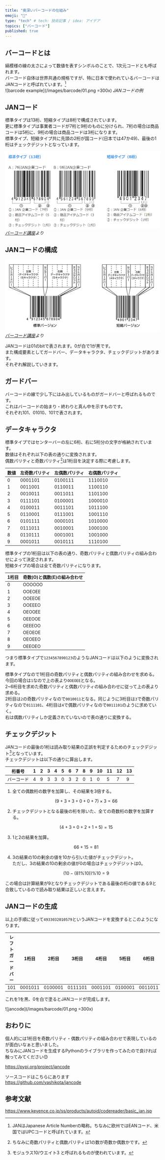 ```yaml
---
title: "奥深いバーコードの仕組み"
emoji: "🏁"
type: "tech" # tech: 技術記事 / idea: アイデア
topics: ["バーコード"]
published: true
---
```


## バーコードとは

縞模様の線の太さによって数値を表すシンボルのことで、1次元コードとも呼ばれます。  
バーコード自体は世界共通の規格ですが、特に日本で使われているバーコードはJANコードと呼ばれています。[^1]  
![barcode example](/images/barcode/01.png =300x)
*JANコードの例*

[^1]:JANはJapanese Article Numberの略称。ちなみに欧州ではEANコード、米国ではUPCコードと呼ばれています。  

## JANコード

標準タイプは13桁、短縮タイプは8桁で構成されています。  
更に標準タイプは事業者コードが7桁と9桁のものに分けられ、7桁の場合は商品コードは5桁に、9桁の場合は商品コードは3桁になります。  
標準タイプ、短縮タイプ共に先頭の2桁が国コード(日本では47か49)、最後の1桁はチェックデジットとなっています。  

![jancode type](/images/barcode/02.png)
*[バーコード講座](https://www.keyence.co.jp/ss/products/autoid/codereader/basic_jan.jsp)より*

## JANコードの構成

![jancode structure](/images/barcode/03.png)
*[バーコード講座](https://www.keyence.co.jp/ss/products/autoid/codereader/basic_jan.jsp)より*

JANコードは01のbitで表されます。0が白で1が黒です。  
また構成要素としてガードバー、データキャラクタ、チェックデジットがあります。  
それぞれ解説していきます。  

## ガードバー

バーコードの線で少し下にはみ出しているものがガードバーと呼ばれるものです。  
これはバーコードの始まり・終わりと真ん中を示すものです。  
それぞれ101、01010、101で表されます。  

## データキャラクタ

標準タイプではセンターバーの左に6桁、右に5桁分の文字が格納されています。  
数値はそれぞれ以下の表の通りに変換されます。  
偶数パリティと奇数パリティ[^2]は1桁目を決定する際に考慮します。  

[^2]:ちなみに奇数パリティと偶数パリティは1の数が奇数か偶数かです。  

|数値|左奇数パリティ|左偶数パリティ|右偶数パリティ|
|----|--------------|--------------|--------------|
|0|0001101|0100111|1110010|
|1|0011001|0110011|1100110|
|2|0010011|0011011|1101100|
|3|0111101|0100001|1000010|
|4|0100011|0011101|1011100|
|5|0110001|0111001|1001110|
|6|0101111|0000101|1010000|
|7|0111011|0010001|1000100|
|8|0110111|0001001|1001000|
|9|0001011|0010111|1110100|

標準タイプの1桁目は以下の表の通り、奇数パリティと偶数パリティの組み合わせによって決定されます。  
短縮タイプの場合は全て奇数パリティになります。  

|1桁目|奇数(O)と偶数(E)の組み合わせ|
|----------|----------------------|
|0|OOOOOO|
|1|OOEOEE|
|2|OOEEOE|
|3|OOEEEO|
|4|OEOOEE|
|5|OEEOOE|
|6|OEEEOO|
|7|OEOEOE|
|8|OEOEEO|
|9|OEEOEO|

つまり標準タイプで`1234567890123`のようなJANコードは以下のように変換されます。  

標準タイプなので1桁目の奇数パリティと偶数パリティの組み合わせを求める。今回の場合は`1`なので上の表より`OOEOEE`となる。  
2~6桁目を求めた奇数パリティと偶数パリティの組み合わせに従って上の表より求める。  
2桁目は`2`の奇数パリティなので`0010011`となる。同じように3桁目は`3`で奇数パリティなので`0111101`、4桁目は`4`で偶数パリティなので`0011101`のように求めていく。  
右は偶数パリティしか定義されていないので表の通りに変換する。  

## チェックデジット

JANコードの最後の1桁は読み取り結果の正誤を判定するためのチェックデジット[^3]となっています。  
チェックデジットは以下の通りに算出します。  

[^3]:モジュラス10/ウエイト3 と呼ばれるものが使われています。  

|桁番号|1|2|3|4|5|6|7|8|9|10|11|12|13|
|------|-|-|-|-|-|-|-|-|-|--|--|--|--|
|バーコード|4|9|3|3|0|3|2|0|1|0|5|7|9|

1. 全ての偶数桁の数字を加算し、その結果を3倍する。  

   $$ (9+3+3+0+0+7)×3=66 $$

2. チェックデジットとなる最後の桁を除いた、全ての奇数桁の数字を加算する。  

   $$ (4+3+0+2+1+5)=15 $$

3. 1と2の結果を加算。  

   $$ 66+15=81 $$

4. 3の結果の10の剰余の値を10から引いた値がチェックデジット。  
ただし、3の結果の10の剰余の値が0の場合はチェックデジットは0。  

   $$ (10-(81\%10))\%10=9 $$

この場合は計算結果が9となりチェックデジットである最後の桁の値である9と合致しているので読み取り結果は正しいと言えます。  

## JANコードの生成

以上の手順に従って`4933032010579`というJANコードを変換するとこのようになります。  

|レフトガードバー|1桁目|2桁目|3桁目|4桁目|5桁目|6桁目|センターバー|7桁目|8桁目|9桁目|10桁目|11桁目|チェックデジット|ライドガードバー|
|-|-|-|-|-|-|-|-|-|-|-|-|-|-|-|
|101|0001011|0100001|0111101|0001101|0100001|0011011|01010|1110010|1100110|1110010|1001110|1000100|1110100|101|

これを1を黒、0を白で塗るとJANコードが完成します。  

![jancode](/images/barcode/01.png =300x)

## おわりに

個人的には1桁目を奇数パリティ・偶数パリティの組み合わせで表現しているのが面白いなぁと思いました。  
ちなみにJANコードを生成するPythonのライブラリを作ってみたので良ければ触ってみてください😊  

https://pypi.org/project/jancode

ソースコードはこちらにあります  
https://github.com/yashikota/jancode

## 参考文献

https://www.keyence.co.jp/ss/products/autoid/codereader/basic_jan.jsp
